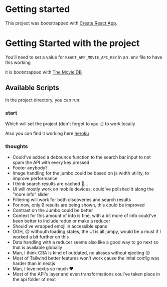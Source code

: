 # Getting started

This project was bootstrapped with [Create React App](https://github.com/facebook/create-react-app).

# Getting Started with the project

You'll need to set a value for `REACT_APP_MOVIE_API_KEY` in an .env file to have this working

it is bootstrapped with [The Movie DB](https://developers.themoviedb.org/3)

## Available Scripts

In the project directory, you can run:

### start

Which will set the project (don't forget to `npm i`) to work locally

Also you can find it working here [heroku](https://rockstar-ch.herokuapp.com)

### thoughts

- Could've added a debounce function to the search bar input to not spam the API with every key pressed 
- Footer anybody?
- Image handling for the jumbo could be based on js width utility, to improve performance
- I think search results are cached 🤔...
- UI will mostly work on mobile devices, could've polished it along the "more info" slider
- Filtering will work for both discoveries and search results
- For now, only 9 results are being shown, this could be improved
- Contrast on the Jumbo could be better
- Context for this amount of info is fine, with a bit more of info could've been better to include redux or make a reducer
- Should've wrapped emoji in accessible spans
- OGH, 😠 withouth loading states, the UI is all jumpy, would be a must if I worked a bit further on this
- Data handling with a reducer seems also like a good way to go next so that is available globally
- Man, I think CRA is kind of outdated, no aliases without ejecting 😔
- Most of Tailwind better features won't work cause the inital config was harder than in nextjs
- Man, I love nextjs so much ❤️
- Most of the API's layer and even transformations coul've taken place in the api folder of next
